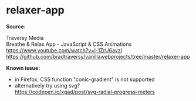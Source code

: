 # relaxer-app

<strong>Source:</strong>

Traversy Media<br>
Breathe & Relax App - JavaScript & CSS Animations<br>
https://www.youtube.com/watch?v=l-1ZrU6avzI<br>
https://github.com/bradtraversy/vanillawebprojects/tree/master/relaxer-app<br>

<strong>Known issue:</strong>

- in Firefox, CSS function "conic-gradient" is not supported<br>
- alternatively try using svg?<br>
https://codepen.io/xgad/post/svg-radial-progress-meters<br>
